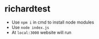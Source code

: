 # richardtest

- Use `npm i` in cmd to install node modules
- Use `node index.js `
- At `local:3000` website will run
